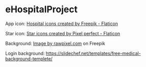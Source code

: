 # eHospitalProject

App icon: <a href="https://www.flaticon.com/free-icons/hospital" title="hospital icons">Hospital icons created by Freepik - Flaticon</a>

Star icon: <a href="https://www.flaticon.com/free-icons/star" title="star icons">Star icons created by Pixel perfect - Flaticon</a>

Background: <a href="https://www.freepik.com/free-vector/clean-medical-background_13313271.htm#query=hospital&position=18&from_view=search&track=sph">Image by rawpixel.com</a> on Freepik

Login background: https://slidechef.net/templates/free-medical-background-templete/
